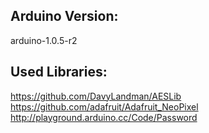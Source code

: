 ## Arduino Version:
arduino-1.0.5-r2

## Used Libraries:
https://github.com/DavyLandman/AESLib
https://github.com/adafruit/Adafruit_NeoPixel
http://playground.arduino.cc/Code/Password
